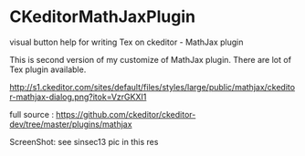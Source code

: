 # CKeditorMathJaxPlugin
visual button help for writing Tex on ckeditor - MathJax plugin

This is second version of my customize of MathJax plugin. There are lot of Tex plugin available. 

http://s1.ckeditor.com/sites/default/files/styles/large/public/mathjax/ckeditor-mathjax-dialog.png?itok=VzrGKXI1

full source : https://github.com/ckeditor/ckeditor-dev/tree/master/plugins/mathjax

ScreenShot: see sinsec13 pic in this res
